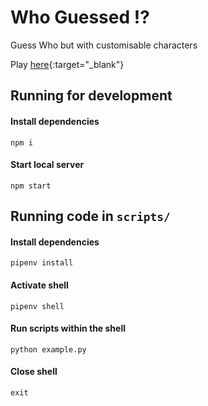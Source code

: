 # Who Guessed ⁉️
Guess Who but with customisable characters

Play [here](https://who-guessed.web.app/){:target="_blank"}


## Running for development
#### Install dependencies
`npm i`

#### Start local server
`npm start`

## Running code in `scripts/`
#### Install dependencies
`pipenv install`

#### Activate shell
`pipenv shell`

#### Run scripts within the shell
`python example.py`

#### Close shell
`exit`
